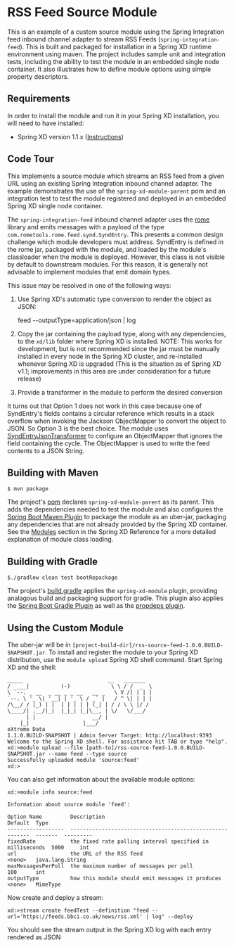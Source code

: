 RSS Feed Source Module
=============================

This is an example of a custom source module using the Spring Integration feed inbound channel adapter to stream RSS Feeds (`spring-integration-feed`). This is built and packaged for installation in a Spring XD runtime environment using maven. The project includes sample unit and integration tests, including the ability to test the module in an embedded single node container. It also illustrates how to define module options using simple property descriptors.

## Requirements

In order to install the module and run it in your Spring XD installation, you will need to have installed:

* Spring XD version 1.1.x ([Instructions](https://docs.spring.io/spring-xd/docs/current/reference/html/#getting-started))

## Code Tour

This implements a source module which streams an RSS feed from a given URL using an existing Spring Integration inbound channel adapter. The example demonstrates the use of the `spring-xd-module-parent` pom and an integration test to test the module registered and deployed in an embedded Spring XD single node container.

The `spring-integration-feed` inbound channel adapter uses the [rome][] library and emits messages with a payload of the type `com.rometools.rome.feed.synd.SyndEntry`. This presents a common design challenge which module developers must address. SyndEntry is defined in the rome jar, packaged with the module, and loaded by the module's classloader when the module is deployed. However, this class is not visible by default to downstream modules. For this reason, it is generally not advisable to implement modules that emit domain types. 

This issue may be resolved in one of the following ways:

1) Use Spring XD's automatic type conversion to render the object as JSON:

    feed --outputType=application/json | log

2) Copy the jar containing the payload type, along with any dependencies, to the `xd/lib` folder where Spring XD is installed. NOTE: This works for development, but is not recommended since the jar must be manually installed in every node in the Spring XD cluster, and re-installed whenever Spring XD is upgraded (This is the situation as of Spring XD v1.1; improvements in this area are under consideration for a future release)

3) Provide a transformer in the module to perform the desired conversion

It turns out that Option 1 does not work in this case because one of SyndEntry's fields contains a circular reference which results in a stack overflow when invoking the Jackson ObjectMapper to convert the object to JSON. So Option 3 is the best choice. The module uses [SyndEntryJsonTransformer][] to configure an ObjectMapper that ignores the field containing the cycle. The ObjectMapper is used to write the feed contents to a JSON String.

## Building with Maven

	$ mvn package

The project's [pom][] declares `spring-xd-module-parent` as its parent. This adds the dependencies needed to test the module and also configures the [Spring Boot Maven Plugin][] to package the module as an uber-jar, packaging any dependencies that are not already provided by the Spring XD container. See the [Modules][] section in the Spring XD Reference for a more detailed explanation of module class loading.

## Building with Gradle

	$./gradlew clean test bootRepackage

The project's [build.gradle][] applies the `spring-xd-module` plugin, providing analagous build and packaging support for gradle. This plugin also applies the [Spring Boot Gradle Plugin][] as well as the [propdeps plugin][]. 

## Using the Custom Module

The uber-jar will be in `[project-build-dir]/rss-source-feed-1.0.0.BUILD-SNAPSHOT.jar`. To install and register the module to your Spring XD distribution, use the `module upload` Spring XD shell command. Start Spring XD and the shell:


	_____                           __   _______
	/  ___|          (-)             \ \ / /  _  \
	\ `--. _ __  _ __ _ _ __   __ _   \ V /| | | |
 	`--. \ '_ \| '__| | '_ \ / _` |   / ^ \| | | |
	/\__/ / |_) | |  | | | | | (_| | / / \ \ |/ /
	\____/| .__/|_|  |_|_| |_|\__, | \/   \/___/
    	  | |                  __/ |
      	|_|                 |___/
	eXtreme Data
	1.1.0.BUILD-SNAPSHOT | Admin Server Target: http://localhost:9393
	Welcome to the Spring XD shell. For assistance hit TAB or type "help".
	xd:>module upload --file [path-to]/rss-source-feed-1.0.0.BUILD-SNAPSHOT.jar --name feed --type source
	Successfully uploaded module 'source:feed'
	xd:>


You can also get information about the available module options:

	xd:>module info source:feed

	Information about source module 'feed':

  	Option Name         Description                                                Default  Type
  	------------------  ---------------------------------------------------------  -------  ---------
  	fixedRate           the fixed rate polling interval specified in milliseconds  5000     int
  	url                 the URL of the RSS feed                                    <none>   java.lang.String
  	maxMessagesPerPoll  the maximum number of messages per poll                    100      int
  	outputType          how this module should emit messages it produces           <none>   MimeType


Now create and deploy a stream:

	xd:>stream create feedTest --definition "feed --url='https://feeds.bbci.co.uk/news/rss.xml' | log" --deploy


You should see the stream output in the Spring XD log with each entry rendered as JSON


[pom]: https://github.com/spring-projects/spring-xd-samples/blob/master/rss-feed-source/pom.xml
[build.gradle]: https://github.com/spring-projects/spring-xd-samples/blob/master/rss-feed-source/build.gradle
[Spring Boot Maven Plugin]: https://docs.spring.io/spring-boot/docs/current/reference/html/build-tool-plugins-maven-plugin.html
[Spring Boot Gradle Plugin]: https://docs.spring.io/spring-boot/docs/current-SNAPSHOT/reference/html/build-tool-plugins-gradle-plugin.html
[propdeps plugin]: https://github.com/spring-projects/gradle-plugins/tree/master/propdeps-plugin
[Modules]: https://docs.spring.io/spring-xd/docs/current/reference/html/#modules
[rome]: https://rometools.github.io/rome/
[SyndEntryJsonTransformer]:  https://github.com/spring-projects/spring-xd-samples/blob/master/rss-feed-source/src/main/java/com/acme/SyndEntryJsonTransformer.java
